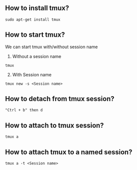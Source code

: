 ## How to install tmux?

```sudo apt-get install tmux```

## How to start tmux?

We can start tmux with/without session name
1. Without a session name

```
tmux
```
2. With Session name

```
tmux new -s <Session name>
```

## How to detach from tmux session?

```
"Ctrl + b" then d
````

## How to attach to tmux session?

```
tmux a
```

## How to attach tmux to a named session?

```
tmux a -t <Session name>
```
